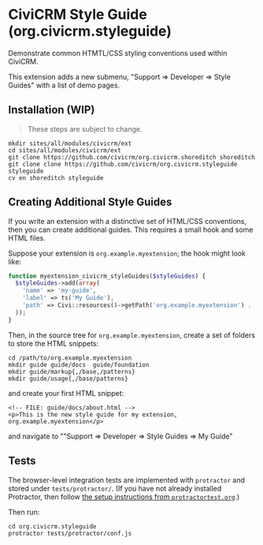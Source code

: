 # CiviCRM Style Guide (org.civicrm.styleguide)

Demonstrate common HTMTL/CSS styling conventions used within CiviCRM.

This extension adds a new submenu, "Support => Developer => Style Guides"
with a list of demo pages.

## Installation (WIP)

> These steps are subject to change.

```
mkdir sites/all/modules/civicrm/ext
cd sites/all/modules/civicrm/ext
git clone https://github.com/civicrm/org.civicrm.shoreditch shoreditch
git clone clone https://github.com/civicrm/org.civicrm.styleguide styleguide
cv en shoreditch styleguide
```

## Creating Additional Style Guides

If you write an extension with a distinctive set of HTML/CSS conventions,
then you can create additional guides. This requires a small hook and some HTML files.

Suppose your extension is `org.example.myextension`; the hook might look like:

```php
function myextension_civicrm_styleGuides($styleGuides) {
  $styleGuides->add(array(
    'name' => 'my-guide',
    'label' => ts('My Guide'),
    'path' => Civi::resources()->getPath('org.example.myextension') . '/guide',
  ));
}
```

Then, in the source tree for `org.example.myextension`, create a set of folders
to store the HTML snippets:

```
cd /path/to/org.example.myextension
mkdir guide guide/docs  guide/foundation
mkdir guide/markup{,/base,/patterns}
mkdir guide/usage{,/base/patterns}
```

and create your first HTML snippet:

```
<!-- FILE: guide/docs/about.html -->
<p>This is the new style guide for my extension, org.example.myextension</p>
```

and navigate to ""Support => Developer => Style Guides => My Guide"

## Tests

The browser-level integration tests are implemented with `protractor` and stored
under `tests/protractor/`.  (If you have not already installed Protractor, then
follow [the setup instructions from `protractortest.org`](http://www.protractortest.org/).)

Then run:

```
cd org.civicrm.styleguide
protractor tests/protractor/conf.js
```
